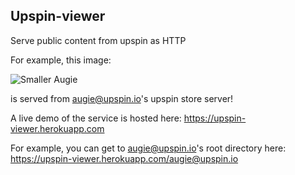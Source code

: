 ## Upspin-viewer

Serve public content from upspin as HTTP

For example, this image:

![Smaller Augie](https://upspin-viewer.herokuapp.com/augie@upspin.io/Images/Augie/smaller.jpg)

is served from augie@upspin.io's upspin store server!

A live demo of the service is hosted here:
https://upspin-viewer.herokuapp.com

For example, you can get to augie@upspin.io's root directory here:
https://upspin-viewer.herokuapp.com/augie@upspin.io
